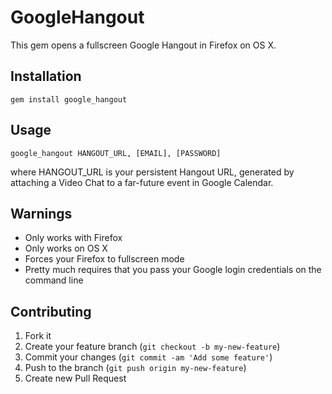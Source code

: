 # GoogleHangout

This gem opens a fullscreen Google Hangout in Firefox on OS X.

## Installation

    gem install google_hangout

## Usage

    google_hangout HANGOUT_URL, [EMAIL], [PASSWORD]

where HANGOUT_URL is your persistent Hangout URL, generated by attaching a Video Chat to a far-future event in Google Calendar.

## Warnings

* Only works with Firefox
* Only works on OS X
* Forces your Firefox to fullscreen mode
* Pretty much requires that you pass your Google login credentials on the command line

## Contributing

1. Fork it
2. Create your feature branch (`git checkout -b my-new-feature`)
3. Commit your changes (`git commit -am 'Add some feature'`)
4. Push to the branch (`git push origin my-new-feature`)
5. Create new Pull Request
